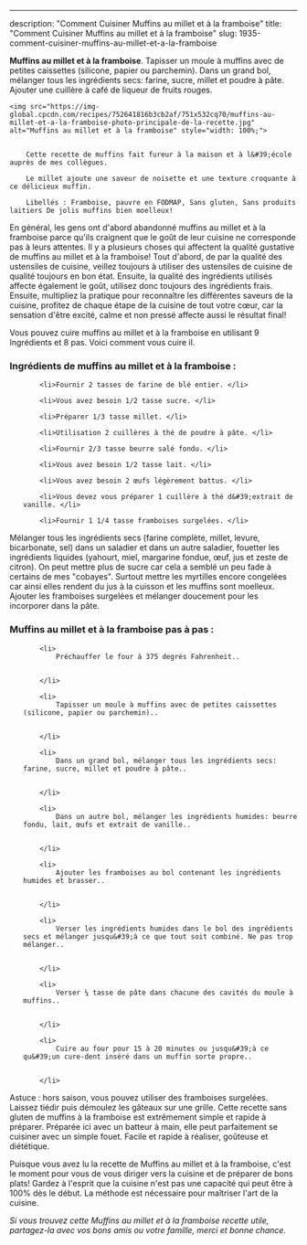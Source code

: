 ---
description: "Comment Cuisiner Muffins au millet et à la framboise"
title: "Comment Cuisiner Muffins au millet et à la framboise"
slug: 1935-comment-cuisiner-muffins-au-millet-et-a-la-framboise

<p>
	<strong>Muffins au millet et à la framboise</strong>. 
	Tapisser un moule à muffins avec de petites caissettes (silicone, papier ou parchemin). Dans un grand bol, mélanger tous les ingrédients secs: farine, sucre, millet et poudre à pâte. Ajouter une cuillère à café de liqueur de fruits rouges.
</p>
<p>
	
	<img src="https://img-global.cpcdn.com/recipes/752641816b3cb2af/751x532cq70/muffins-au-millet-et-a-la-framboise-photo-principale-de-la-recette.jpg" alt="Muffins au millet et à la framboise" style="width: 100%;">
	
	
		Cette recette de muffins fait fureur à la maison et à l&#39;école auprès de mes collègues.
	
		Le millet ajoute une saveur de noisette et une texture croquante à ce délicieux muffin.
	
		Libellés : Framboise, pauvre en FODMAP, Sans gluten, Sans produits laitiers De jolis muffins bien moelleux!
	
</p>

En général, les gens ont d'abord abandonné muffins au millet et à la framboise parce qu'ils craignent que le goût de leur cuisine ne corresponde pas à leurs attentes. Il y a plusieurs choses qui affectent la qualité gustative de muffins au millet et à la framboise! Tout d'abord, de par la qualité des ustensiles de cuisine, veillez toujours à utiliser des ustensiles de cuisine de qualité toujours en bon état. Ensuite, la qualité des ingrédients utilisés affecte également le goût, utilisez donc toujours des ingrédients frais. Ensuite, multipliez la pratique pour reconnaître les différentes saveurs de la cuisine, profitez de chaque étape de la cuisine de tout votre cœur, car la sensation d'être excité, calme et non pressé affecte aussi le résultat final!

<!--inarticleads1-->

Vous pouvez cuire muffins au millet et à la framboise en utilisant 9 Ingrédients et 8 pas. Voici comment vous cuire il.

<h3>Ingrédients de muffins au millet et à la framboise :</h3>

<ol>
	
		<li>Fournir 2 tasses de farine de blé entier. </li>
	
		<li>Vous avez besoin 1/2 tasse sucre. </li>
	
		<li>Préparer 1/3 tasse millet. </li>
	
		<li>Utilisation 2 cuillères à thé de poudre à pâte. </li>
	
		<li>Fournir 2/3 tasse beurre salé fondu. </li>
	
		<li>Vous avez besoin 1/2 tasse lait. </li>
	
		<li>Vous avez besoin 2 œufs légèrement battus. </li>
	
		<li>Vous devez vous préparer 1 cuillère à thé d&#39;extrait de vanille. </li>
	
		<li>Fournir 1 1/4 tasse framboises surgelées. </li>
	
</ol>

Mélanger tous les ingrédients secs (farine complète, millet, levure, bicarbonate, sel) dans un saladier et dans un autre saladier, fouetter les ingrédients liquides (yahourt, miel, margarine fondue, œuf, jus et zeste de citron). On peut mettre plus de sucre car cela a semblé un peu fade à certains de mes &#34;cobayes&#34;. Surtout mettre les myrtilles encore congelées car ainsi elles rendent du jus à la cuisson et les muffins sont moelleux. Ajouter les framboises surgelées et mélanger doucement pour les incorporer dans la pâte. 

<!--inarticleads2-->

<h3>Muffins au millet et à la framboise pas à pas :</h3>

<ol>
	
		<li>
			Préchauffer le four à 375 degrés Fahrenheit..
			
			
		</li>
	
		<li>
			Tapisser un moule à muffins avec de petites caissettes (silicone, papier ou parchemin)..
			
			
		</li>
	
		<li>
			Dans un grand bol, mélanger tous les ingrédients secs: farine, sucre, millet et poudre à pâte..
			
			
		</li>
	
		<li>
			Dans un autre bol, mélanger les ingrédients humides: beurre fondu, lait, œufs et extrait de vanille..
			
			
		</li>
	
		<li>
			Ajouter les framboises au bol contenant les ingrédients humides et brasser..
			
			
		</li>
	
		<li>
			Verser les ingrédients humides dans le bol des ingrédients secs et mélanger jusqu&#39;à ce que tout soit combiné. Ne pas trop mélanger..
			
			
		</li>
	
		<li>
			Verser ¼ tasse de pâte dans chacune des cavités du moule à muffins..
			
			
		</li>
	
		<li>
			Cuire au four pour 15 à 20 minutes ou jusqu&#39;à ce qu&#39;un cure-dent inséré dans un muffin sorte propre..
			
			
		</li>
	
</ol>

Astuce : hors saison, vous pouvez utiliser des framboises surgelées. Laissez tiédir puis démoulez les gâteaux sur une grille. Cette recette sans gluten de muffins à la framboise est extrêmement simple et rapide à préparer. Préparée ici avec un batteur à main, elle peut parfaitement se cuisiner avec un simple fouet. Facile et rapide à réaliser, goûteuse et diététique. 

<!--inarticleads1-->

<p>
Puisque vous avez lu la recette de Muffins au millet et à la framboise, c'est le moment pour vous de vous diriger vers la cuisine et de préparer de bons plats! Gardez à l'esprit que la cuisine n'est pas une capacité qui peut être à 100% dès le début. La méthode est nécessaire pour maîtriser l'art de la cuisine.
</p>

<p>
<i>Si vous trouvez cette Muffins au millet et à la framboise recette utile, partagez-la avec vos bons amis ou votre famille, merci et bonne chance.</i>
</p>
